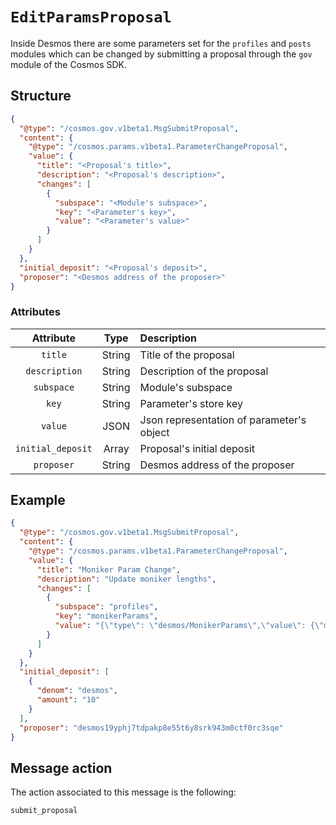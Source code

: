 # `EditParamsProposal`
Inside Desmos there are some parameters set for the `profiles` and `posts` modules which can be changed by submitting a
proposal through the `gov` module of the Cosmos SDK.

## Structure

```json
{
  "@type": "/cosmos.gov.v1beta1.MsgSubmitProposal",
  "content": {
    "@type": "/cosmos.params.v1beta1.ParameterChangeProposal",
    "value": {
      "title": "<Proposal's title>",
      "description": "<Proposal's description>",
      "changes": [
        {
          "subspace": "<Module's subspace>",
          "key": "<Parameter's key>",
          "value": "<Parameter's value>"
        }
      ]
    }
  },
  "initial_deposit": "<Proposal's deposit>",
  "proposer": "<Desmos address of the proposer>"
}
```

### Attributes
| Attribute | Type | Description |
| :-------: | :----: | :-------- |
| `title` | String | Title of the proposal |
| `description` | String | Description of the proposal |
| `subspace` | String | Module's subspace |
| `key` | String | Parameter's store key |
| `value` | JSON | Json representation of parameter's object |
| `initial_deposit` | Array | Proposal's initial deposit |
| `proposer` | String | Desmos address of the proposer |

## Example

```json
{
  "@type": "/cosmos.gov.v1beta1.MsgSubmitProposal",
  "content": {
    "@type": "/cosmos.params.v1beta1.ParameterChangeProposal",
    "value": {
      "title": "Moniker Param Change",
      "description": "Update moniker lengths",
      "changes": [
        {
          "subspace": "profiles",
          "key": "monikerParams",
          "value": "{\"type\": \"desmos/MonikerParams\",\"value\": {\"min_moniker_len\":\"5\",\"max_moniker_len\":\"40\"}}"
        }
      ]
    }
  },
  "initial_deposit": [
    {
      "denom": "desmos",
      "amount": "10"
    }
  ],
  "proposer": "desmos19yphj7tdpakp8e55t6y8srk943m0ctf0rc3sqe"
}
```

## Message action
The action associated to this message is the following: 

```
submit_proposal
```